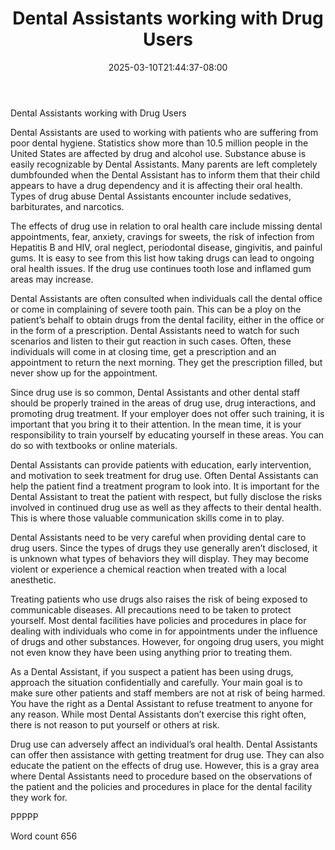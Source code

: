 ﻿---
title: "Dental Assistants working with Drug Users"
date: 2025-03-10T21:44:37-08:00
description: "Text Tips for Web Success"
featured_image: "/images/Text.jpg"
tags: ["Text"]
---

Dental Assistants working with Drug Users

Dental Assistants are used to working with patients who are suffering from poor dental hygiene. Statistics show more than 10.5 million people in the United States are affected by drug and alcohol use. Substance abuse is easily recognizable by Dental Assistants. Many parents are left completely dumbfounded when the Dental Assistant has to inform them that their child appears to have a drug dependency and it is affecting their oral health. Types of drug abuse Dental Assistants encounter include sedatives, barbiturates, and narcotics.

The effects of drug use in relation to oral health care include missing dental appointments, fear, anxiety, cravings for sweets, the risk of infection from Hepatitis B and HIV, oral neglect, periodontal disease, gingivitis, and painful gums. It is easy to see from this list how taking drugs can lead to ongoing oral health issues. If the drug use continues tooth lose and inflamed gum areas may increase.

Dental Assistants are often consulted when individuals call the dental office or come in complaining of severe tooth pain. This can be a ploy on the patient’s behalf to obtain drugs from the dental facility, either in the office or in the form of a prescription. Dental Assistants need to watch for such scenarios and listen to their gut reaction in such cases. Often, these individuals will come in at closing time, get a prescription and an appointment to return the next morning. They get the prescription filled, but never show up for the appointment. 

Since drug use is so common, Dental Assistants and other dental staff should be properly trained in the areas of drug use, drug interactions, and promoting drug treatment. If your employer does not offer such training, it is important that you bring it to their attention. In the mean time, it is your responsibility to train yourself by educating yourself in these areas. You can do so with textbooks or online materials. 

Dental Assistants can provide patients with education, early intervention, and motivation to seek treatment for drug use. Often Dental Assistants can help the patient find a treatment program to look into. It is important for the Dental Assistant to treat the patient with respect, but fully disclose the risks involved in continued drug use as well as they affects to their dental health. This is where those valuable communication skills come in to play.

Dental Assistants need to be very careful when providing dental care to drug users. Since the types of drugs they use generally aren’t disclosed, it is unknown what types of behaviors they will display. They may become violent or experience a chemical reaction when treated with a local anesthetic. 

Treating patients who use drugs also raises the risk of being exposed to communicable diseases. All precautions need to be taken to protect yourself. Most dental facilities have policies and procedures in place for dealing with individuals who come in for appointments under the influence of drugs and other substances. However, for ongoing drug users, you might not even know they have been using anything prior to treating them. 

As a Dental Assistant, if you suspect a patient has been using drugs, approach the situation confidentially and carefully. Your main goal is to make sure other patients and staff members are not at risk of being harmed. You have the right as a Dental Assistant to refuse treatment to anyone for any reason. While most Dental Assistants don’t exercise this right often, there is not reason to put yourself or others at risk. 

Drug use can adversely affect an individual’s oral health. Dental Assistants can offer then assistance with getting treatment for drug use. They can also educate the patient on the effects of drug use. However, this is a gray area where Dental Assistants need to procedure based on the observations of the patient and the policies and procedures in place for the dental facility they work for. 

PPPPP

Word count 656

